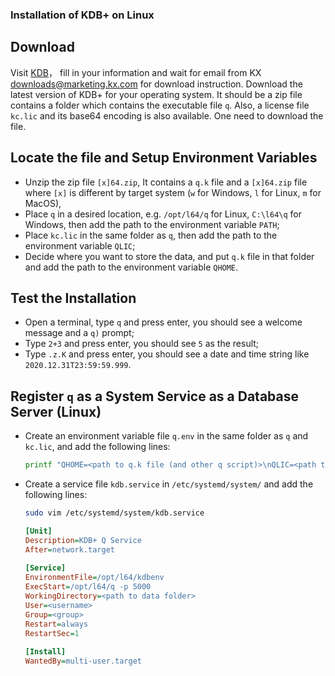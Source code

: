 ### Installation of KDB+ on Linux

## Download
Visit [KDB](https://kx.com/kdb-personal-edition-download/)， fill in your information and wait for email from KX <downloads@marketing.kx.com> for download instruction.
Download the latest version of KDB+ for your operating system. It should be a zip file contains a folder which contains the executable file `q`.
Also, a license file `kc.lic` and its base64 encoding is also available. One need to download the file. 

## Locate the file and Setup Environment Variables
 - Unzip the zip file `[x]64.zip`, It contains a `q.k` file and a `[x]64.zip` file where `[x]` is different by target system (`w` for Windows, `l` for Linux, `m` for MacOS),
 - Place `q` in a desired location, e.g. `/opt/l64/q` for Linux, `C:\l64\q` for Windows, then add the path to the environment variable `PATH`;
 - Place `kc.lic` in the same folder as `q`, then add the path to the environment variable `QLIC`;
 - Decide where you want to store the data, and put `q.k` file in that folder and add the path to the environment variable `QHOME`.

## Test the Installation
 - Open a terminal, type `q` and press enter, you should see a welcome message and a `q)` prompt;
 - Type `2+3` and press enter, you should see `5` as the result;
 - Type `.z.K` and press enter, you should see a date and time string like `2020.12.31T23:59:59.999`.

## Register `q` as a System Service as a Database Server (Linux)
 - Create an environment variable file `q.env` in the same folder as `q` and `kc.lic`, and add the following lines:
   ```bash
   printf "QHOME=<path to q.k file (and other q script)>\nQLIC=<path to license file>\n" | sudo tee /opt/l64/kdbenv
   ```
- Create a service file `kdb.service` in `/etc/systemd/system/` and add the following lines:
  ```bash
  sudo vim /etc/systemd/system/kdb.service
  ```
  ```ini
  [Unit]
  Description=KDB+ Q Service
  After=network.target
   
  [Service]
  EnvironmentFile=/opt/l64/kdbenv
  ExecStart=/opt/l64/q -p 5000
  WorkingDirectory=<path to data folder>
  User=<username>
  Group=<group>
  Restart=always
  RestartSec=1
   
  [Install]
  WantedBy=multi-user.target
  ```




